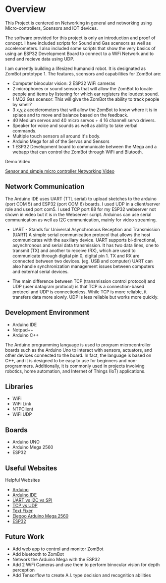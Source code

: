 # Overview

This Project is centered on Networking in general and networking using Micro-controllers, Scensors and IOT devices. 

The software provided for this project is only an introduction and proof of concept. I have included scripts for Sound and Gas scensors as well as accelerometers. I also included some scripts that show the very basics of using an ESP32 Development Board to connect to a WiFi Network and to send and recieve data using UDP. 

I am currently building a lifesized humanoid robot. It is designated as ZomBot prototype 1. The features, scensors and capabilities for ZomBot are:
* Computer binocular vision: 2 ESP32 WiFi cameras
* 2 microphones or sound sensors that will allow the ZomBot to locate people and items by listening for which ear registers the loudest sound.
* 1 MQ2 Gas scensor: This will give the ZomBot the ability to track people by smell?
* 3 x,y,z accelerometers that will allow the ZomBot to know where it is in splace and to move and balance based on the feedback.
* 40 Medium servos and 40 micro servos + 4 16 channell servo drivers.
* Speaker for voice and sounds as well as ability to take verbal commands.
* Multiple touch sensors all around it's body.
* Arduino Mega for all of the Servos and Sensors 
* 1 ESP32 Development board to communicate between the Mega and a webapp that can control the ZomBot through WiFi and Blutooth.

Demo Video

[Sensor and simple micro controller Networking Video](http://youtube.link.goes.here)

## Network Communication

The Arduino IDE uses UART (TTL serial) to upload sketches to the arduino (port COM 5) and ESP32 (port COM 6) boards.
I used UDP in a client/server role and used port com5.
I used TCP port 88 for my ESP32 webserver not shown in video but it is in the Webserver script. 
Arduinos can use serial communication as well as I2C communication, mainly for video streaming.

* UART - Stands for Universal Asynchronous Reception and Transmission (UART)
A simple serial communication protocol that allows the host communicates with the auxiliary device. UART supports bi-directional, asynchronous and serial data transmission.
It has two data lines, one to transmit (TX) and another to receive (RX), which are used to communicate through digital pin 0, digital pin 1.
TX and RX are connected between two devices. (eg. USB and computer)
UART can also handle synchronization management issues between computers and external serial devices.

* The main difference between TCP (transmission control protocol) and UDP (user datagram protocol) is that TCP is a connection-based protocol and UDP is connectionless. While TCP is more reliable, it transfers data more slowly. UDP is less reliable but works more quickly. 

## Development Environment

* Arduino IDE
* Notpad++
* Arduino C++

The Arduino programming language is used to program microcontroller boards such as the Arduino Uno to interact with sensors, actuators, and other devices connected to the board. In fact, the language is based on C++, and it is designed to be easy to use for beginners and non-programmers. Additionally, it is commonly used in projects involving robotics, home automation, and Internet of Things (IoT) applications.

## Libraries
* WiFi 
* WiFi Link
* NTPClient
* WiFi UDP

## Boards
* Arduino UNO
* Arduino Mega 2560
* ESP32

## Useful Websites

Helpful Websites
* [Arduino](https://www.arduino.cc/)
* [Arduino IDE](https://www.arduino.cc/en/software)
* [UART vs I2C vs SPI](https://www.seeedstudio.com/blog/2019/09/25/uart-vs-i2c-vs-spi-communication-protocols-and-uses/)
* [TCP vs UDP](https://www.avast.com/c-tcp-vs-udp-difference#:~:text=The%20main%20difference%20between%20TCP,reliable%20but%20works%20more%20quickly.)
* [Text Fixer](https://www.textfixer.com/html/compress-html-compression.php)
* [Elegoo Arduino Mega 2560](https://www.elegoo.com/products/elegoo-mega-2560-r3-board)
* [ESP32](https://randomnerdtutorials.com/getting-started-with-esp32/)

## Future Work

* Add web app to control and monitor ZomBot
* Add bluetooth to ZomBot
* Network the Arduino Mega with the ESP32
* Add 2 WiFi Cameras and use them to perform binocular vision for depth perception
* Add Tensorflow to create A.I. type decision and recognition abilities